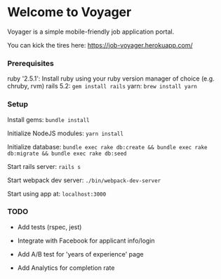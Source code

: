 # Welcome to Voyager

Voyager is a simple mobile-friendly job application portal.

You can kick the tires here:
https://job-voyager.herokuapp.com/

### Prerequisites
ruby '2.5.1': Install ruby using your ruby version manager of choice (e.g. chruby, rvm)
rails 5.2: `gem install rails`
yarn: `brew install yarn`

### Setup
Install gems: `bundle install`

Initialize NodeJS modules: `yarn install`

Initialize database: `bundle exec rake db:create && bundle exec rake db:migrate && bundle exec rake db:seed`

Start rails server: `rails s`

Start webpack dev server: `./bin/webpack-dev-server`

Start using app at: `localhost:3000`

### TODO
* Add tests (rspec, jest)

* Integrate with Facebook for applicant info/login

* Add A/B test for 'years of experience' page

* Add Analytics for completion rate
